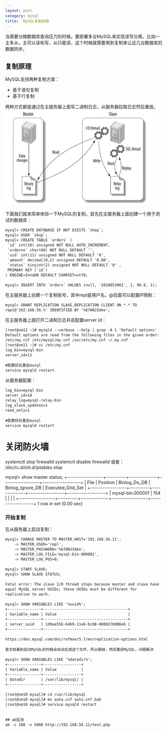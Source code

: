 ```yaml
---
layout: post
category: mysql
title:  MySQL复制初探
---
```


当需要分摊数据库查询压力的时候，要部署多台MySQL来实现读写分离，比如一主多从，主可以读和写，从只能读，这个时候就需要用到复制来让这几台数据库的数据同步。

## 复制原理
MySQL支持两种复制方案：
- 基于语句复制
- 基于行复制

两种方式都是通过在主服务器上面写二进制日志，从服务器拉取日志然后重放。
![mysql replication](/images/mysql-replication.jpg)

下面我们就来简单体验一下MySQL的复制，首先在主服务器上面创建一个用于测试的数据库：
```shell
mysql> CREATE DATABASE IF NOT EXISTS `shop`;
mysql> USER `shop`;
mysql> CREATE TABLE `orders` (
 `id` int(10) unsigned NOT NULL AUTO_INCREMENT,
 `orderno` char(60) NOT NULL DEFAULT '',
 `uid` int(11) unsigned NOT NULL DEFAULT '0',
 `amount` decimal(8,2) unsigned DEFAULT '0.00',
 `status` tinyint(2) unsigned NOT NULL DEFAULT '0' ,
 PRIMARY KEY (`id`)
) ENGINE=InnoDB DEFAULT CHARSET=utf8;

mysql> INSERT INTO `orders` VALUES (null, '2018053001', 1, 99.8, 1);
```

在主服务器上创建一个复制账号，其中repl是用户名，@后面可以配置IP限制：
```shell
mysql> GRANT REPLICATION SLAVE,REPLICATION CLIENT ON *.* TO repl@'192.168.56.%' IDENTIFIED BY '%678NJImko';
```

在主服务器上面打开二进制日志并且配置server id：
```shell
[root@vm11 ~]# mysqld --verbose --help | grep -A 1 'Default options'
Default options are read from the following files in the given order:
/etc/my.cnf /etc/mysql/my.cnf /usr/etc/my.cnf ~/.my.cnf
[root@vm11 ~]# vi /etc/my.cnf
log_bin=mysql-bin
server_id=11

#配置好后重启musql
service mysqld restart
```

从服务器配置：
```shell
log_bin=mysql-bin
server_id=10
relay_log=mysql-relay-bin
log_slave_updates=1
read_only=1

#配置好后重启musql
service mysqld restart
```

# 关闭防火墙
systemctl stop firewalld
systemctl disable firewalld
或者：
/etc/rc.d/init.d/iptables stop

mysql> show master status;
+------------------+----------+--------------+------------------+-------------------+
| File             | Position | Binlog_Do_DB | Binlog_Ignore_DB | Executed_Gtid_Set |
+------------------+----------+--------------+------------------+-------------------+
| mysql-bin.000001 |      154 |              |                  |                   |
+------------------+----------+--------------+------------------+-------------------+
1 row in set (0.00 sec)

### 开始复制
在从服务器上启动复制：
```shell
mysql> CHANGE MASTER TO MASTER_HOST='192.168.56.11',
    -> MASTER_USER='repl',
    -> MASTER_PASSWORD='%678NJImko',
    -> MASTER_LOG_FILE='mysql-bin.000002',
    -> MASTER_LOG_POS=0;

mysql> START SLAVE;
mysql> SHOW SLAVE STATUS;

Fatal error: The slave I/O thread stops because master and slave have equal MySQL server UUIDs; these UUIDs must be different for replication to work.

mysql> SHOW VARIABLES LIKE '%uuid%';
+---------------+--------------------------------------+
| Variable_name | Value                                |
+---------------+--------------------------------------+
| server_uuid   | 1d9ae556-64b9-11e8-bc08-0800270d06eb |
+---------------+--------------------------------------+

https://dev.mysql.com/doc/refman/5.7/en/replication-options.html

查文档看到启动MySQL的时候会自动生成这个文件，所以删掉，然后重启MySQL，问题解决

mysql> SHOW VARIABLES LIKE '%datadir%';
+---------------+-----------------+
| Variable_name | Value           |
+---------------+-----------------+
| datadir       | /var/lib/mysql/ |
+---------------+-----------------+

[root@vm10 mysql]# cd /var/lib/mysql
[root@vm10 mysql]# mv auto.cnf auto.cnf.bak
[root@vm10 mysql]# service mysqld restart


## ab压测
ab -c 100 -n 5000 http://192.168.56.11/test.php
